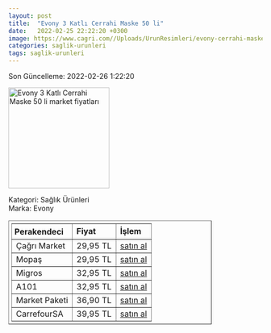 ```yaml
---
layout: post
title:  "Evony 3 Katlı Cerrahi Maske 50 li"
date:   2022-02-25 22:22:20 +0300
image: https://www.cagri.com//Uploads/UrunResimleri/evony-cerrahi-maske-50-li-2e33.jpg
categories: saglik-urunleri
tags: saglik-urunleri
---
```


Son Güncelleme: 2022-02-26 1:22:20

<img src="https://www.cagri.com//Uploads/UrunResimleri/evony-cerrahi-maske-50-li-2e33.jpg" width="200" alt="Evony 3 Katlı Cerrahi Maske 50 li market fiyatları" />

Kategori: Sağlık Ürünleri
<br />
Marka: Evony

<table border="1" style="padding: 5px;width:80%;">
  <tr>
    <td style="padding: 5px;"><strong>Perakendeci</strong></td>
    <td><strong>Fiyat</strong></td>
    <td><strong>İşlem</strong></td>
  </tr>
  <tr>
              <td>Çağrı Market</td>
              <td>29,95 TL</td>
              <td><a target="_blank" href="https://www.cagri.com/evony-cerrahi-maske-50-li">satın al</a></td>
            </tr><tr>
              <td>Mopaş</td>
              <td>29,95 TL</td>
              <td><a target="_blank" href="https://www.mopas.com.tr/evony-cerrahi-maske-50li/p/857659">satın al</a></td>
            </tr><tr>
              <td>Migros</td>
              <td>32,95 TL</td>
              <td><a target="_blank" href="https://www.migros.com.tr/evony-3-katli-cerrahi-maske-50li-p-1e22e39">satın al</a></td>
            </tr><tr>
              <td>A101</td>
              <td>32,95 TL</td>
              <td><a target="_blank" href="https://www.a101.com.tr/kozmetik-kisisel-bakim/evony-3-katli-yetiskin-maske-50-li-siyah/">satın al</a></td>
            </tr><tr>
              <td>Market Paketi</td>
              <td>36,90 TL</td>
              <td><a target="_blank" href="https://www.marketpaketi.com.tr/evony-cerrahi-maske-yumusak-lastikli-50-adet-3-katli-p-550983">satın al</a></td>
            </tr><tr>
              <td>CarrefourSA</td>
              <td>39,95 TL</td>
              <td><a target="_blank" href="https://www.carrefoursa.com/evony-50-li-telli-3-katli-cerrahi-maske-p-30300198">satın al</a></td>
            </tr>
</table>
